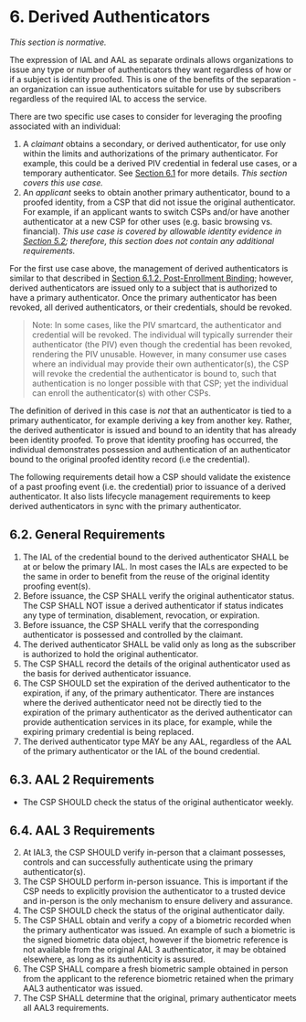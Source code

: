 <a name="sec6"></a>

<div class="breaker"></div>

# <a name="derived-authN"></a> 6. Derived Authenticators

_This section is normative._

The expression of IAL and AAL as separate ordinals allows organizations to issue any type or number of authenticators they want regardless of how or if a subject is identity proofed.  This is one of the benefits of the separation - an organization can issue authenticators suitable for use by subscribers regardless of the required IAL to access the service.  

There are two specific use cases to consider for leveraging the proofing associated with an individual:

1. A _claimant_ obtains a secondary, or derived authenticator, for use only within the limits and authorizations of the primary authenticator.  For example, this could be a derived PIV credential in federal use cases, or a temporary authenticator. See [Section 6.1](#dc) for more details. *This section covers this use case.*
2. An _applicant_ seeks to obtain another primary authenticator, bound to a proofed identity, from a CSP that did not issue the original authenticator. For example, if an applicant wants to switch CSPs and/or have another authenticator at a new CSP for other uses (e.g. basic browsing vs. financial). *This use case is covered by allowable identity evidence in [Section 5.2](#validate); therefore, this section does not contain any additional requirements.*

For the first use case above, the management of derived authenticators is similar to that described in [Section 6.1.2. Post-Enrollment Binding](#post-enroll-bind); however, derived authenticators are issued only to a subject that is authorized to have a primary authenticator.  Once the primary authenticator has been revoked, all derived authenticators, or their credentials, should be revoked.

> Note: In some cases, like the PIV smartcard, the authenticator and credential will be revoked.  The individual will typically surrender their authenticator (the PIV) even though the credential has been revoked, rendering the PIV unusable.  However, in many consumer use cases where an individual may provide their own authenticator(s), the CSP will revoke the credential the authenticator is bound to, such that authentication is no longer possible with that CSP; yet the individual can enroll the authenticator(s) with other CSPs. 

The definition of derived in this case is _not_ that an authenticator is tied to a primary authenticator, for example deriving a key from another key.  Rather, the derived authenticator is issued and bound to an identity that has already been identity proofed.  To prove that identity proofing has occurred, the individual demonstrates possession and authentication of an authenticator bound to the original proofed identity record (i.e the credential). 

The following requirements detail how a CSP should validate the existence of a past proofing event (i.e. the credential) prior to issuance of a derived authenticator.  It also lists lifecycle management requirements to keep derived authenticators in sync with the primary authenticator.


## 6.2. General Requirements


1. The IAL of the credential bound to the derived authenticator SHALL be at or below the primary IAL. In most cases the IALs are expected to be the same in order to benefit from the reuse of the original identity proofing event(s). 
1. Before issuance, the CSP SHALL verify the original authenticator status. The CSP SHALL NOT issue a derived authenticator if status indicates any type of termination, disablement, revocation, or expiration.
2. Before issuance, the CSP SHALL verify that the corresponding authenticator is possessed and controlled by the claimant.  
3. The derived authenticator SHALL be valid only as long as the subscriber is authorized to hold the original authenticator.
4. The CSP SHALL record the details of the original authenticator used as the basis for derived authenticator issuance. 
5. The CSP SHOULD set the expiration of the derived authenticator to the expiration, if any, of the primary authenticator. There are instances where the derived authenticator need not be directly tied to the expiration of the primary authenticator as the derived authenticator can provide authentication services in its place, for example, while the expiring primary credential is being replaced.
6. The derived authenticator type MAY be any AAL, regardless of the AAL of the primary authenticator or the IAL of the bound credential.  


## 6.3. AAL 2 Requirements

- The CSP SHOULD check the status of the original authenticator weekly. 


## <a name="dc-ial3"></a>6.4. AAL 3 Requirements
2. At IAL3, the CSP SHOULD verify in-person that a claimant possesses, controls and can successfully authenticate using the primary authenticator(s). 
1.  The CSP SHOULD perform in-person issuance. This is important if the CSP needs to explicitly provision the authenticator to a trusted device and in-person is the only mechanism to ensure delivery and assurance.
2. The CSP SHOULD check the status of the original authenticator daily.
3. The CSP SHALL obtain and verify a copy of a biometric recorded when the primary authenticator was issued. An example of such a biometric is the signed biometric data object, however if the biometric reference is not available from the original AAL 3 authenticator, it may be obtained elsewhere, as long as its authenticity is assured.
4. The CSP SHALL compare a fresh biometric sample obtained in person from the applicant to the reference biometric retained when the primary AAL3 authenticator was issued.
5. The CSP SHALL determine that the original, primary authenticator meets all AAL3 requirements.

